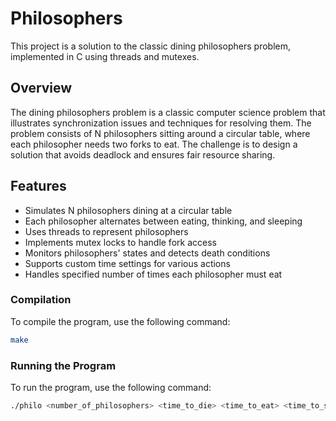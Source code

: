 # Philosophers

This project is a solution to the classic dining philosophers problem, implemented in C using threads and mutexes.

## Overview

The dining philosophers problem is a classic computer science problem that illustrates synchronization issues and techniques for resolving them. The problem consists of N philosophers sitting around a circular table, where each philosopher needs two forks to eat. The challenge is to design a solution that avoids deadlock and ensures fair resource sharing.

## Features

- Simulates N philosophers dining at a circular table
- Each philosopher alternates between eating, thinking, and sleeping
- Uses threads to represent philosophers
- Implements mutex locks to handle fork access
- Monitors philosophers' states and detects death conditions
- Supports custom time settings for various actions
- Handles specified number of times each philosopher must eat

### Compilation

To compile the program, use the following command:

```bash
make
```

### Running the Program

To run the program, use the following command:

```bash
./philo <number_of_philosophers> <time_to_die> <time_to_eat> <time_to_sleep> <number_of_times_each_philosopher_must_eat>
```
